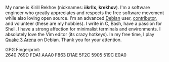 My name is Kirill Rekhov (nicknames: **iikrllx**, **krekhov**). I'm a software engineer who greatly appreciates and respects the free software movement while also loving open source. I'm an advanced [Debian](https://www.debian.org/) user, [contributor](https://www.debian.org/intro/help.en.html), and volunteer (these are my hobbies). I write in C, Bash, have a passion for Shell. I have a strong affection for minimalist terminals and environments. I absolutely love the Vim editor (its crazy hotkeys). In my free time, I play [Quake 3 Arena](https://ioquake3.org/) on Debian. Thank you for your attention.

GPG Fingerprint:<br/>
2640 769D FDA1 AAA0 F863  D1AE 5F2C 5905 519C E0A0

